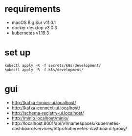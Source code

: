 # requirements

* macOS Big Sur v11.0.1
* docker desktop v3.0.3 
* kubernetes v1.19.3

# set up

```
kubectl apply -R -f secrets/k8s/development/
kubectl apply -R -f k8s/development/
```

# gui

* http://kafka-topics-ui.localhost/
* http://kafka-connect-ui.localhost/
* http://schema-registry-ui.localhost/
* http://minio.localhost/minio/
* http://localhost:8001/api/v1/namespaces/kubernetes-dashboard/services/https:kubernetes-dashboard:/proxy/
